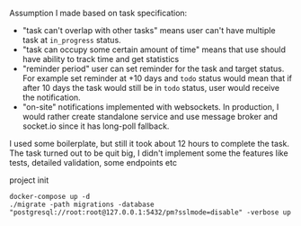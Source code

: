 Assumption I made based on task specification:

- "task can't overlap with other tasks" means user can't have multiple task at `in_progress` status.
- "task can occupy some certain amount of time" means that use should have ability to track time and get statistics
- "reminder period" user can set reminder for the task and target status. For example set reminder at +10 days and `todo` status 
would mean that if after 10 days the task would still be in `todo` status, user would receive the notification.
- "on-site" notifications implemented with websockets. In production, I would rather create standalone service and use message broker and socket.io since it has long-poll fallback. 


I used some boilerplate, but still it took about 12 hours to complete the task.
The task turned out to be quit big, I didn't implement some the features like tests, detailed validation, some endpoints etc

project init 
```
docker-compose up -d
./migrate -path migrations -database "postgresql://root:root@127.0.0.1:5432/pm?sslmode=disable" -verbose up
```






